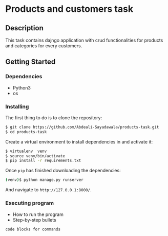 # Products and customers task

## Description

This task contains dajngo application with crud functionalities for products and categories for every customers.

## Getting Started

### Dependencies

* Python3
* os

### Installing

The first thing to do is to clone the repository:

```sh
$ git clone https://github.com/Abdeali-Sayadawala/products-task.git
$ cd products-task
```
Create a virtual environment to install dependencies in and activate it:

```sh
$ virtualenv  venv
$ source venv/bin/activate
$ pip install -r requirements.txt
```

Once `pip` has finished downloading the dependencies:
```sh
(venv)$ python manage.py runserver
```
And navigate to `http://127.0.0.1:8000/`.

### Executing program

* How to run the program
* Step-by-step bullets
```
code blocks for commands
```